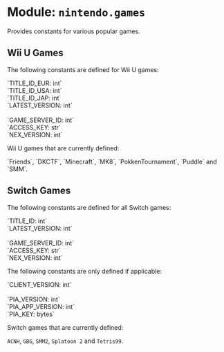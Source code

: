 
# Module: <code>nintendo.games</code>

Provides constants for various popular games.

## Wii U Games

The following constants are defined for Wii U games:

<span class="docs">
`TITLE_ID_EUR: int`<br>
`TITLE_ID_USA: int`<br>
`TITLE_ID_JAP: int`<br>
`LATEST_VERSION: int`<br><br>
`GAME_SERVER_ID: int`<br>
`ACCESS_KEY: str`<br>
`NEX_VERSION: int`
</span>

Wii U games that are currently defined:

<span class="docs">
`Friends`, `DKCTF`, `Minecraft`, `MK8`, `PokkenTournament`, `Puddle` and `SMM`.
</span>

## Switch Games
The following constants are defined for all Switch games:

<span class="docs">
`TITLE_ID: int`<br>
`LATEST_VERSION: int`<br><br>
`GAME_SERVER_ID: int`<br>
`ACCESS_KEY: str`<br>
`NEX_VERSION: int`<br>
</span>

The following constants are only defined if applicable:

<span class="docs">
`CLIENT_VERSION: int`<br><br>
`PIA_VERSION: int`<br>
`PIA_APP_VERSION: int`<br>
`PIA_KEY: bytes`<br>
</span>

Switch games that are currently defined:

<span class="docs">`ACNH`, `GBG`, `SMM2`, `Splatoon 2` and `Tetris99`.</span>
